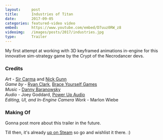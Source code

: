 ```yaml
---
layout:     post
title:      Industries of Titan
date:       2017-09-05
categories: featured-video video
embed:      https://www.youtube.com/embed/D7uuz0RW_z8
videoimg:   /images/posts/2017/industries.jpg
type:       Trailer
---
```


My first attempt at working with 3D keyframed animations in-engine for this innovative sim-strategy game by the Crypt of the Necrodancer devs.

### Credits  

_Art_ - [Sir Carma](https://twitter.com/sir_carma) and [Nick Gunn](https://twitter.com/Gunn3D)  
_Game by_ - [Ryan Clark](https://twitter.com/braceyourselfok), [Brace Yourself Games](http://blog.braceyourselfgames.com/)  
_Music_ - [Danny Baranowsky](https://twitter.com/dannyBstyle)  
_Audio_ - Joey Goddard, [Power Up Audio](https://powerupaudio.com)  
_Editing, UI, and In-Engine Camera Work_ - Marlon Wiebe  

### Making Of

Gonna post more about this trailer in the future.  

Till then, it's already [up on Steam](http://store.steampowered.com/app/427940/Industries_of_Titan/) so go and wishlist it there. :)